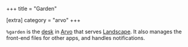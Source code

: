 +++
title = "Garden"

[extra]
category = "arvo"
+++

`%garden` is the [desk](/reference/glossary/desk) in
[Arvo](/reference/glossary/arvo) that serves
[Landscape](/reference/glossary/landscape). It also manages the front-end files
for other apps, and handles notifications.
